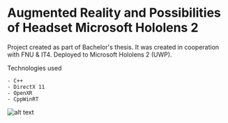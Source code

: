 # Augmented Reality and Possibilities of Headset Microsoft Hololens 2

Project created as part of Bachelor's thesis. It was created in cooperation with FNU & IT4. Deployed to Microsoft Hololens 2 (UWP). 

Technologies used

	- C++
	- DirectX 11
	- OpenXR
	- CppWinRT
 
![alt text](https://github.com/ondrafojtik/ARdno_DX11/blob/master/Animation.gif "Result")
